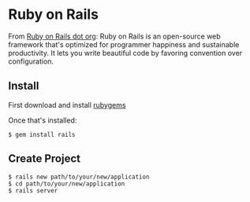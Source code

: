 Ruby on Rails
=============

From [Ruby on Rails dot org](https://rubyonrails.org): Ruby on Rails is an open-source web framework that's optimized for programmer happiness and sustainable productivity. It lets you write beautiful code by favoring convention over configuration.

Install
-------

First download and install [rubygems](http://rubygems.org/pages/download)

Once that's installed:
    
    $ gem install rails


Create Project
--------------

    $ rails new path/to/your/new/application
    $ cd path/to/your/new/application
    $ rails server
